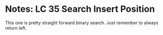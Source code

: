 # Notes: LC 35 Search Insert Position

This one is pretty straight forward binary search. Just remember to always
return left.
